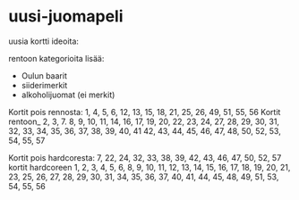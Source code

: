 # uusi-juomapeli
uusia kortti ideoita: 

rentoon kategorioita lisää:
- Oulun baarit
- siiderimerkit
- alkoholijuomat (ei merkit)

 Kortit pois rennosta:
 1, 4, 5, 6, 12, 13, 15, 18, 21, 25, 26, 49, 51, 55, 56
 Kortit rentoon_
2, 3, 7. 8, 9, 10, 11, 14, 16, 17, 19, 20, 22, 23, 24, 27, 28, 29, 30, 31, 32, 33, 34, 35, 36, 37, 38, 39, 40, 41 42, 43, 44, 45, 46, 47, 48, 50, 52, 53, 54, 55, 57

 Kortit pois hardcoresta:
 7, 22, 24, 32, 33, 38, 39, 42, 43, 46, 47, 50, 52, 57
 kortit hardcoreen
 1, 2, 3, 4, 5, 6, 8, 9, 10, 11, 12, 13, 14, 15, 16, 17, 18, 19, 20, 21, 23, 25, 26, 27, 28, 29, 30, 31, 34, 35, 36, 37, 40, 41, 44, 45, 48, 49, 51, 53, 54, 55, 56
